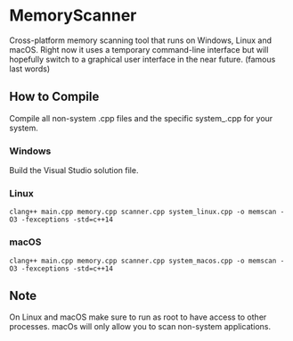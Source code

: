 # MemoryScanner

Cross-platform memory scanning tool that runs on Windows, Linux and macOS. 
Right now it uses a temporary command-line interface but will hopefully switch to a graphical user interface in the near future. (famous last words)

## How to Compile
Compile all non-system .cpp files and the specific system_<platform>.cpp for your system.

### Windows
Build the Visual Studio solution file.

### Linux
```
clang++ main.cpp memory.cpp scanner.cpp system_linux.cpp -o memscan -O3 -fexceptions -std=c++14
```

### macOS
```
clang++ main.cpp memory.cpp scanner.cpp system_macos.cpp -o memscan -O3 -fexceptions -std=c++14
```

## Note
On Linux and macOS make sure to run as root to have access to other processes.
macOs will only allow you to scan non-system applications.
